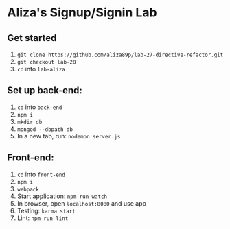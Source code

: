 # Aliza's Signup/Signin Lab

## Get started
1. `git clone https://github.com/aliza89p/lab-27-directive-refactor.git`
2. `git checkout lab-28`    
3. `cd` into `lab-aliza`  

## Set up back-end:  
1. `cd` into `back-end`  
2. `npm i`  
3. `mkdir db`  
4. `mongod --dbpath db`  
5. In a new tab, run: `nodemon server.js`  

## Front-end:  
1. `cd` into `front-end`  
2. `npm i`  
3. `webpack`  
4. Start application: `npm run watch`  
5. In browser, open `localhost:8080` and use app  
6. Testing: `karma start`  
7. Lint: `npm run lint`  
